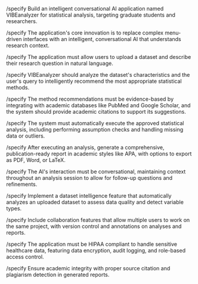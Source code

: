 /specify Build an intelligent conversational AI application named VIBEanalyzer for statistical analysis, targeting graduate students and researchers.

/specify The application's core innovation is to replace complex menu-driven interfaces with an intelligent, conversational AI that understands research context.

/specify The application must allow users to upload a dataset and describe their research question in natural language.

/specify VIBEanalyzer should analyze the dataset's characteristics and the user's query to intelligently recommend the most appropriate statistical methods.

/specify The method recommendations must be evidence-based by integrating with academic databases like PubMed and Google Scholar, and the system should provide academic citations to support its suggestions.

/specify The system must automatically execute the approved statistical analysis, including performing assumption checks and handling missing data or outliers.

/specify After executing an analysis, generate a comprehensive, publication-ready report in academic styles like APA, with options to export as PDF, Word, or LaTeX.

/specify The AI's interaction must be conversational, maintaining context throughout an analysis session to allow for follow-up questions and refinements.

/specify Implement a dataset intelligence feature that automatically analyzes an uploaded dataset to assess data quality and detect variable types.

/specify Include collaboration features that allow multiple users to work on the same project, with version control and annotations on analyses and reports.

/specify The application must be HIPAA compliant to handle sensitive healthcare data, featuring data encryption, audit logging, and role-based access control.

/specify Ensure academic integrity with proper source citation and plagiarism detection in generated reports.

